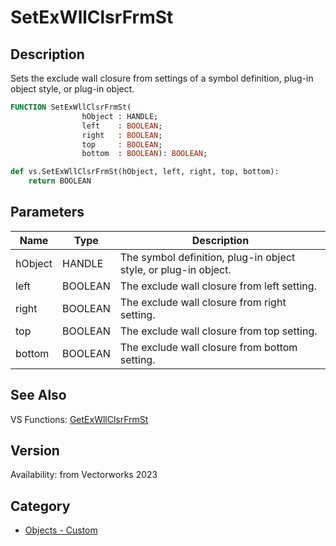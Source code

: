 # SetExWllClsrFrmSt

## Description
Sets the exclude wall closure from settings of a symbol definition, plug-in object style, or plug-in object.

```pascal
FUNCTION SetExWllClsrFrmSt(
				hObject : HANDLE;
				left    : BOOLEAN;
				right   : BOOLEAN;
				top     : BOOLEAN;
				bottom  : BOOLEAN): BOOLEAN;
```

```python
def vs.SetExWllClsrFrmSt(hObject, left, right, top, bottom):
    return BOOLEAN
```

## Parameters
|Name|Type|Description|
|---|---|---|
|hObject|HANDLE|The symbol definition, plug-in object style, or plug-in object.|
|left|BOOLEAN|The exclude wall closure from left setting.|
|right|BOOLEAN|The exclude wall closure from right setting.|
|top|BOOLEAN|The exclude wall closure from top setting.|
|bottom|BOOLEAN|The exclude wall closure from bottom setting.|

## See Also
VS Functions:
[GetExWllClsrFrmSt](GetExWllClsrFrmSt.md)

## Version
Availability: from Vectorworks 2023

## Category
* [Objects - Custom](../Categories/Objects%20-%20Custom.md)
